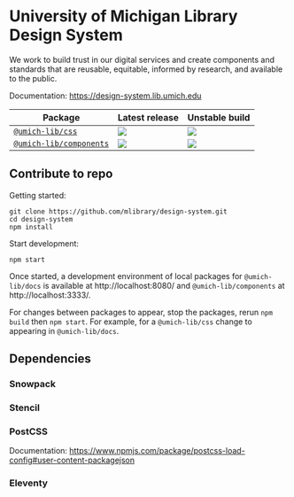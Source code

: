 # University of Michigan Library Design System

We work to build trust in our digital services and create components and standards that are reusable, equitable, informed by research, and available to the public.

Documentation: https://design-system.lib.umich.edu

| Package                                                                        | Latest release                                                 | Unstable build                                                     |
| ------------------------------------------------------------------------------ | -------------------------------------------------------------- | ------------------------------------------------------------------ |
| [`@umich-lib/css`](https://www.npmjs.com/package/@umich-lib/css)               | ![](https://img.shields.io/npm/v/@umich-lib/css/latest)        | ![](https://img.shields.io/npm/v/@umich-lib/css/prerelease)        |
| [`@umich-lib/components`](https://www.npmjs.com/package/@umich-lib/components) | ![](https://img.shields.io/npm/v/@umich-lib/components/latest) | ![](https://img.shields.io/npm/v/@umich-lib/components/prerelease) |

## Contribute to repo

Getting started:

```
git clone https://github.com/mlibrary/design-system.git
cd design-system
npm install
```

Start development:

```
npm start
```

Once started, a development environment of local packages for `@umich-lib/docs` is available at http://localhost:8080/ and `@umich-lib/components` at http://localhost:3333/.

For changes between packages to appear, stop the packages, rerun `npm build` then `npm start`. For example, for a `@umich-lib/css` change to appearing in `@umich-lib/docs`.

## Dependencies

### Snowpack

### Stencil

### PostCSS

Documentation: https://www.npmjs.com/package/postcss-load-config#user-content-packagejson

### Eleventy

